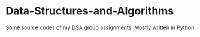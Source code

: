 # Data-Structures-and-Algorithms
Some source codes of my DSA group assignments. Mostly written in Python
